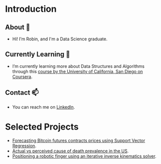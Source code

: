 # Introduction

## About 👋 
- Hi! I’m Robin, and I'm a Data Science graduate.

## Currently Learning 🌱
- I’m currently learning more about Data Structures and Algorithms through this [course by the University of California, San Diego on Coursera](https://www.coursera.org/specializations/data-structures-algorithms). 

## Contact 📫
- You can reach me on [LinkedIn](https://linkedin.com/in/robin-van-den-berg-3aa7b1255).

# Selected Projects

- [Forecasting Bitcoin futures contracts prices using Support Vector Regression](https://github.com/rob-vdb/btc-futures-forecasting.git).
- [Actual vs perceived cause of death prevalence in the US](https://github.com/rob-vdb/US-cause-of-death-prevalence.git).
- [Positioning a robotic finger using an iterative inverse kinematics solver](https://github.com/rob-vdb/position-robot-finger.git).


<!---
rob-vdb/rob-vdb is a ✨ special ✨ repository because its `README.md` (this file) appears on your GitHub profile.
You can click the Preview link to take a look at your changes.
--->
